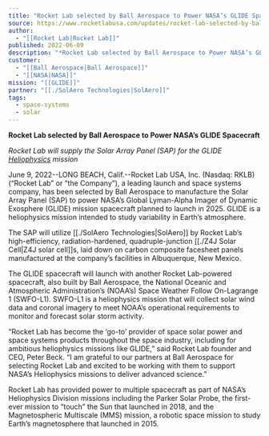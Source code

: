 ```yaml
---
title: "Rocket Lab selected by Ball Aerospace to Power NASA’s GLIDE Spacecraft "
source: https://www.rocketlabusa.com/updates/rocket-lab-selected-by-ball-aerospace-to-power-nasas-glide-spacecraft-2/
author:
  - "[[Rocket Lab|Rocket Lab]]"
published: 2022-06-09
description: "*Rocket Lab selected by Ball Aerospace to Power NASA’s GLIDE Spacecraft*"
customer:
  - "[[Ball Aerospace|Ball Aerospace]]"
  - "[[NASA|NASA]]"
mission: "[[GLIDE]]"
partner: "[[./SolAero Technologies|SolAero]]"
tags:
  - space-systems
  - solar
---
```

**Rocket Lab selected by Ball Aerospace to Power NASA’s GLIDE Spacecraft**

*Rocket Lab will supply the Solar Array Panel (SAP) for the GLIDE [Heliophysics](https://science.gsfc.nasa.gov/670/aboutheliophysics.html) mission*

June 9, 2022--LONG BEACH, Calif.\--Rocket Lab USA, Inc. (Nasdaq: RKLB) (“Rocket Lab” or “the Company”), a leading launch and space systems company, has been selected by Ball Aerospace to manufacture the Solar Array Panel (SAP) to power NASA’s Global Lyman-Alpha Imager of Dynamic Exosphere (GLIDE) mission spacecraft planned to launch in 2025. GLIDE is a heliophysics mission intended to study variability in Earth’s atmosphere.

The SAP will utilize [[./SolAero Technologies|SolAero]] by Rocket Lab’s high-efficiency, radiation-hardened, quadruple-junction [[./Z4J Solar Cell|Z4J solar cell]]s, laid down on carbon composite facesheet panels manufactured at the company’s facilities in Albuquerque, New Mexico.

The GLIDE spacecraft will launch with another Rocket Lab-powered spacecraft, also built by Ball Aerospace, the National Oceanic and Atmospheric Administration’s (NOAA’s) Space Weather Follow On-Lagrange 1 (SWFO-L1). SWFO-L1 is a heliophysics mission that will collect solar wind data and coronal imagery to meet NOAA’s operational requirements to monitor and forecast solar storm activity.

“Rocket Lab has become the ‘go-to’ provider of space solar power and space systems products throughout the space industry, including for ambitious heliophysics missions like GLIDE,” said Rocket Lab founder and CEO, Peter Beck. “I am grateful to our partners at Ball Aerospace for selecting Rocket Lab and excited to be working with them to support NASA’s Heliophysics missions to deliver advanced science.”

Rocket Lab has provided power to multiple spacecraft as part of NASA’s Heliophysics Division missions including the Parker Solar Probe, the first-ever mission to “touch” the Sun that launched in 2018, and the Magnetospheric Multiscale (MMS) mission, a robotic space mission to study Earth’s magnetosphere that launched in 2015.


